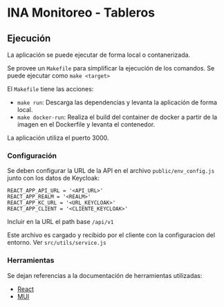 # INA Monitoreo - Tableros

## Ejecución
La aplicación se puede ejecutar de forma local o contanerizada. 

Se provee un  `Makefile` para simplificar la ejecución de los comandos. Se puede ejecutar como `make <target>`

El `Makefile` tiene las acciones:
* `make run`: Descarga las dependencias y levanta la aplicación de forma local.
* `make docker-run`: Realiza el build del container de docker a partir de la imagen en el Dockerfile y levanta el contenedor.

La aplicación utiliza el puerto 3000.

### Configuración
Se deben configurar la URL de la API en el archivo `public/env_config.js` junto con los datos de Keycloak:

```
REACT_APP_API_URL = '<API_URL>'
REACT_APP_REALM = '<REALM>'
REACT_APP_KC_URL = '<URL_KEYCLOAK>'
REACT_APP_CLIENT = '<CLIENTE_KEYCLOAK>'
```

Incluir en la URL el path base `/api/v1`

Este archivo es cargado y recibido por el cliente con la configuracion del entorno. Ver `src/utils/service.js`

### Herramientas

Se dejan referencias a la documentación de herramientas utilizadas:
* [React](https://react.dev/)
* [MUI](https://mui.com/)
